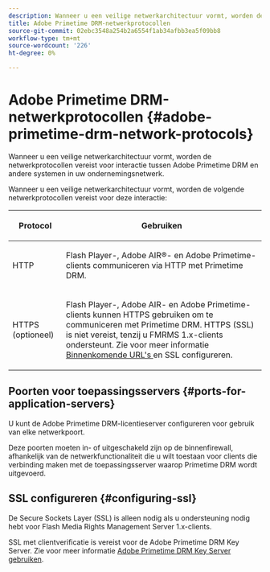 ```yaml
---
description: Wanneer u een veilige netwerkarchitectuur vormt, worden de netwerkprotocollen vereist voor interactie tussen Adobe Primetime DRM en andere systemen in uw ondernemingsnetwerk.
title: Adobe Primetime DRM-netwerkprotocollen
source-git-commit: 02ebc3548a254b2a6554f1ab34afbb3ea5f09bb8
workflow-type: tm+mt
source-wordcount: '226'
ht-degree: 0%

---
```


# Adobe Primetime DRM-netwerkprotocollen {#adobe-primetime-drm-network-protocols}

Wanneer u een veilige netwerkarchitectuur vormt, worden de netwerkprotocollen vereist voor interactie tussen Adobe Primetime DRM en andere systemen in uw ondernemingsnetwerk.

Wanneer u een veilige netwerkarchitectuur vormt, worden de volgende netwerkprotocollen vereist voor deze interactie:

<table frame="all" colsep="1" rowsep="1" class="+ topic/table adobe-d/table " id="table_itc_33z_n4"> 
 <thead class="- topic/thead "> 
  <tr rowsep="1" class="- topic/row "> 
   <th colname="1" class="- topic/entry entry"> <p class="- topic/p ">Protocol </p> </th> 
   <th colname="2" class="- topic/entry entry"> <p class="- topic/p ">Gebruiken </p> </th> 
  </tr> 
 </thead>
 <tbody class="- topic/tbody "> 
  <tr rowsep="1" class="- topic/row "> 
   <td colname="1" class="- topic/entry "> <p class="- topic/p ">HTTP </p> </td> 
   <td colname="2" class="- topic/entry "> <p class="- topic/p ">Flash Player-, Adobe AIR®- en Adobe Primetime-clients communiceren via HTTP met Primetime DRM. </p> </td> 
  </tr> 
  <tr rowsep="0" class="- topic/row "> 
   <td colname="1" class="- topic/entry "> <p class="- topic/p ">HTTPS (optioneel) </p> </td> 
   <td colname="2" class="- topic/entry "> <p class="- topic/p ">Flash Player-, Adobe AIR- en Adobe Primetime-clients kunnen HTTPS gebruiken om te communiceren met Primetime DRM. HTTPS (SSL) is niet vereist, tenzij u FMRMS 1.x-clients ondersteunt. Zie voor meer informatie <a href="../../secure-deployment-guidelines/overview/network-topology-firewall-rules.md" format="dita" scope="local"> Binnenkomende URL's </a> en SSL configureren. </p> </td> 
  </tr> 
 </tbody> 
</table>

## Poorten voor toepassingsservers {#ports-for-application-servers}

U kunt de Adobe Primetime DRM-licentieserver configureren voor gebruik van elke netwerkpoort.

Deze poorten moeten in- of uitgeschakeld zijn op de binnenfirewall, afhankelijk van de netwerkfunctionaliteit die u wilt toestaan voor clients die verbinding maken met de toepassingsserver waarop Primetime DRM wordt uitgevoerd.

## SSL configureren {#configuring-ssl}

De Secure Sockets Layer (SSL) is alleen nodig als u ondersteuning nodig hebt voor Flash Media Rights Management Server 1.x-clients.

SSL met clientverificatie is vereist voor de Adobe Primetime DRM Key Server. Zie voor meer informatie [Adobe Primetime DRM Key Server gebruiken](../../using-the-drm-key-server/requirements.md).
